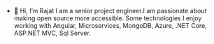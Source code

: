 - 👋 Hi, I’m Rajat
I am a senior project engineer.I am passionate about making open source more accessible.
Some technologies I enjoy working with Angular, Microservices, MongoDB, Azure, .NET Core, ASP.NET MVC, Sql Server.
